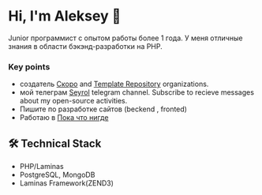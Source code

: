 # Hi, I'm Aleksey 👋
Junior программист с опытом работы более 1 года. У меня отличные знания в области бэкэнд-разработки на PHP.


### Key points
*   создатель [Скоро](https://github.com/Seyrol) and [Template Repository](https://github.com/template-repository) organizations.
*   мой телеграм [Seyrol](https://t.me/Seyrol) telegram channel. Subscribe to recieve messages about my open-source activities.
*   Пишите по разработке сайтов (beckend , fronted)
*   Работаю в [Пока что нигде](soon)

## 🛠 Technical Stack
*   PHP/Laminas
*   PostgreSQL, MongoDB
*   Laminas Framework(ZEND3)
